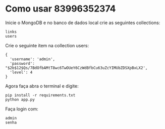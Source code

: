 # Como usar 83996352374
Inicie o MongoDB e no banco de dados local crie as seguintes collections:

```
links
users
```
Crie o seguinte item na collection users:

```
{
  'username': 'admin',
  'password': "$2b$12$Qs/7BdOfbAMtT8wc6TwOUeY6CzWdBfbCu63uZcYIMUbZDSXpBxLX2',
  'level': 4
}
```

Agora faça abra o terminal e digite:

```
pip install -r requirements.txt
python app.py
```
Faça login com:
```
admin
senha
```

